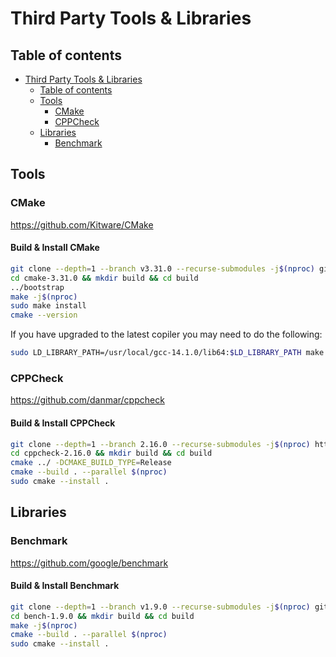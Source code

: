 # Third Party Tools & Libraries

## Table of contents

- [Third Party Tools & Libraries](#third-party-tools--libraries)
  - [Table of contents](#table-of-contents)
  - [Tools](#tools)
    - [CMake](#cmake)
    - [CPPCheck](#cppcheck)
  - [Libraries](#libraries)
    - [Benchmark](#benchmark)

## Tools

### CMake

<https://github.com/Kitware/CMake>

#### Build & Install CMake

```bash
git clone --depth=1 --branch v3.31.0 --recurse-submodules -j$(nproc) git@github.com:Kitware/CMake.git cmake-3.31.0
cd cmake-3.31.0 && mkdir build && cd build
../bootstrap
make -j$(nproc)
sudo make install
cmake --version
```

If you have upgraded to the latest copiler you may need to do the following:

```sh
sudo LD_LIBRARY_PATH=/usr/local/gcc-14.1.0/lib64:$LD_LIBRARY_PATH make install
```

### CPPCheck

<https://github.com/danmar/cppcheck>

#### Build & Install CPPCheck

```sh
git clone --depth=1 --branch 2.16.0 --recurse-submodules -j$(nproc) https://github.com/danmar/cppcheck.git cppcheck-2.16.0
cd cppcheck-2.16.0 && mkdir build && cd build
cmake ../ -DCMAKE_BUILD_TYPE=Release
cmake --build . --parallel $(nproc)
sudo cmake --install .
```

## Libraries

### Benchmark

<https://github.com/google/benchmark>

#### Build & Install Benchmark

```bash
git clone --depth=1 --branch v1.9.0 --recurse-submodules -j$(nproc) git@github.com:google/benchmark.git bench-1.9.0
cd bench-1.9.0 && mkdir build && cd build
make -j$(nproc)
cmake --build . --parallel $(nproc)
sudo cmake --install .
```
